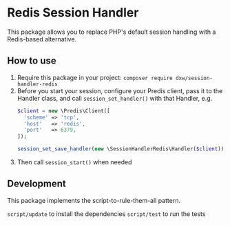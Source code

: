 # Redis Session Handler

This package allows you to replace PHP's default session handling with a Redis-based alternative.

## How to use

1. Require this package in your project: `composer require dxw/session-handler-redis`
1. Before you start your session, configure your Predis client, pass it to the Handler class, and call `session_set_handler()` with that Handler, e.g.
   ```php
   $client = new \Predis\Client([
     'scheme' => 'tcp',
     'host'   => 'redis',
     'port'   => 6379,
   ]);

   session_set_save_handler(new \SessionHandlerRedis\Handler($client));
   ```
1. Then call `session_start()` when needed

## Development

This package implements the script-to-rule-them-all pattern.

`script/update` to install the dependencies
`script/test` to run the tests
